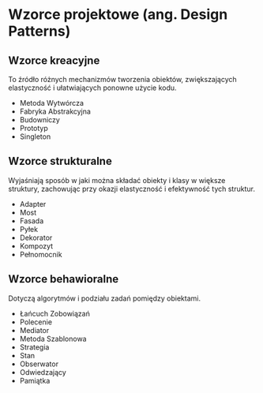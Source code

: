 # Wzorce projektowe (ang. Design Patterns)

## Wzorce kreacyjne
To źródło różnych mechanizmów tworzenia obiektów, zwiększających elastyczność i ułatwiających ponowne użycie kodu.
- Metoda Wytwórcza
- Fabryka Abstrakcyjna
- Budowniczy
- Prototyp
- Singleton 

## Wzorce strukturalne
Wyjaśniają sposób w jaki można składać obiekty i klasy w większe struktury, zachowując przy okazji elastyczność i efektywność tych struktur.
- Adapter
- Most
- Fasada
- Pyłek
- Dekorator
- Kompozyt
- Pełnomocnik

## Wzorce behawioralne
Dotyczą algorytmów i podziału zadań pomiędzy obiektami.
- Łańcuch Zobowiązań
- Polecenie
- Mediator
- Metoda Szablonowa
- Strategia
- Stan
- Obserwator
- Odwiedzający
- Pamiątka
